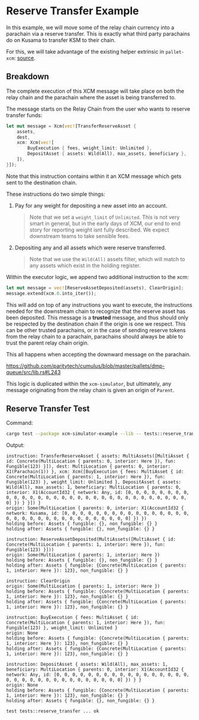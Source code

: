 # Reserve Transfer Example

In this example, we will move some of the relay chain currency into a parachain via a reserve
transfer. This is exactly what third party parachains do on Kusama to transfer KSM to their chain.

For this, we will take advantage of the existing helper extrinsic in `pallet-xcm`:
[source](https://github.com/paritytech/polkadot/blob/master/xcm/pallet-xcm/src/lib.rs#L574).

## Breakdown

The complete execution of this XCM message will take place on both the relay chain and the parachain
where the asset is being transferred to.

The message starts on the Relay Chain from the user who wants to reserve transfer funds:

```rust
let mut message = Xcm(vec![TransferReserveAsset {
	assets,
	dest,
	xcm: Xcm(vec![
		BuyExecution { fees, weight_limit: Unlimited },
		DepositAsset { assets: Wild(All), max_assets, beneficiary },
	]),
}]);
```

Note that this instruction contains within it an XCM message which gets sent to the destination chain.

These instructions do two simple things:

1. Pay for any weight for depositing a new asset into an account.
	> Note that we set a `weight_limit` of `Unlimited`. This is not very smart in general, but in the early days of XCM, our end to end story for reporting weight isnt fully described. We expect downstream teams to take sensible fees.
2. Depositing any and all assets which were reserve transferred.
	> Note that we use the `Wild(All)` assets filter, which will match to any assets which exist in the holding register.

Within the executor logic, we append two additional instruction to the xcm:

```rust
let mut message = vec![ReserveAssetDeposited(assets), ClearOrigin];
message.extend(xcm.0.into_iter());
```

This will add on top of any instructions you want to execute, the instructions needed for the downstream chain to recognize that the reserve asset has been deposited. This message is a **trusted** message, and thus should only be respected by the destination chain if the origin is one we respect. This can be other trusted parachains, or in the case of sending reserve tokens from the relay chain to a parachain, parachains should always be able to trust the parent relay chain origin.

This all happens when accepting the downward message on the parachain.

https://github.com/paritytech/cumulus/blob/master/pallets/dmp-queue/src/lib.rs#L243

This logic is duplicated within the `xcm-simulator`, but ultimately, any message originating from
the relay chain is given an origin of `Parent`.



<!-- slide:break -->

## Reserve Transfer Test

Command:

```sh
cargo test --package xcm-simulator-example --lib -- tests::reserve_transfer --exact --nocapture
```

Output:

```
instruction: TransferReserveAsset { assets: MultiAssets([MultiAsset { id: Concrete(MultiLocation { parents: 0, interior: Here }), fun: Fungible(123) }]), dest: MultiLocation { parents: 0, interior: X1(Parachain(1)) }, xcm: Xcm([BuyExecution { fees: MultiAsset { id: Concrete(MultiLocation { parents: 1, interior: Here }), fun: Fungible(123) }, weight_limit: Unlimited }, DepositAsset { assets: Wild(All), max_assets: 1, beneficiary: MultiLocation { parents: 0, interior: X1(AccountId32 { network: Any, id: [0, 0, 0, 0, 0, 0, 0, 0, 0, 0, 0, 0, 0, 0, 0, 0, 0, 0, 0, 0, 0, 0, 0, 0, 0, 0, 0, 0, 0, 0, 0, 0] }) } }]) }
origin: Some(MultiLocation { parents: 0, interior: X1(AccountId32 { network: Kusama, id: [0, 0, 0, 0, 0, 0, 0, 0, 0, 0, 0, 0, 0, 0, 0, 0, 0, 0, 0, 0, 0, 0, 0, 0, 0, 0, 0, 0, 0, 0, 0, 0] }) })
holding before: Assets { fungible: {}, non_fungible: {} }
holding after: Assets { fungible: {}, non_fungible: {} } 

instruction: ReserveAssetDeposited(MultiAssets([MultiAsset { id: Concrete(MultiLocation { parents: 1, interior: Here }), fun: Fungible(123) }]))
origin: Some(MultiLocation { parents: 1, interior: Here })
holding before: Assets { fungible: {}, non_fungible: {} }
holding after: Assets { fungible: {Concrete(MultiLocation { parents: 1, interior: Here }): 123}, non_fungible: {} } 

instruction: ClearOrigin
origin: Some(MultiLocation { parents: 1, interior: Here })
holding before: Assets { fungible: {Concrete(MultiLocation { parents: 1, interior: Here }): 123}, non_fungible: {} }
holding after: Assets { fungible: {Concrete(MultiLocation { parents: 1, interior: Here }): 123}, non_fungible: {} } 

instruction: BuyExecution { fees: MultiAsset { id: Concrete(MultiLocation { parents: 1, interior: Here }), fun: Fungible(123) }, weight_limit: Unlimited }
origin: None
holding before: Assets { fungible: {Concrete(MultiLocation { parents: 1, interior: Here }): 123}, non_fungible: {} }
holding after: Assets { fungible: {Concrete(MultiLocation { parents: 1, interior: Here }): 123}, non_fungible: {} } 

instruction: DepositAsset { assets: Wild(All), max_assets: 1, beneficiary: MultiLocation { parents: 0, interior: X1(AccountId32 { network: Any, id: [0, 0, 0, 0, 0, 0, 0, 0, 0, 0, 0, 0, 0, 0, 0, 0, 0, 0, 0, 0, 0, 0, 0, 0, 0, 0, 0, 0, 0, 0, 0, 0] }) } }
origin: None
holding before: Assets { fungible: {Concrete(MultiLocation { parents: 1, interior: Here }): 123}, non_fungible: {} }
holding after: Assets { fungible: {}, non_fungible: {} } 

test tests::reserve_transfer ... ok
```
